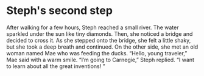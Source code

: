 # Steph's second step

After walking for a few hours, Steph reached a small river. The water sparkled under the sun like tiny diamonds. Then, she noticed a bridge and decided to cross it. As she stepped onto the bridge, she felt a little shaky, but she took a deep breath and continued. On the other side, she met an old woman named Mae who was feeding the ducks.
“Hello, young traveler,” Mae said with a warm smile. 
“I’m going to Carnegie,” Steph replied. “I want to learn about all the great inventions! ”